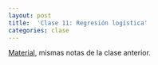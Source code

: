 ```yaml
---
layout: post
title:  'Clase 11: Regresión logística'
categories: clase
---
```


[Material]( https://www.dropbox.com/s/0xvbivxyrdqmr0a/clase_11.zip?dl=1), mismas notas de la clase anterior.